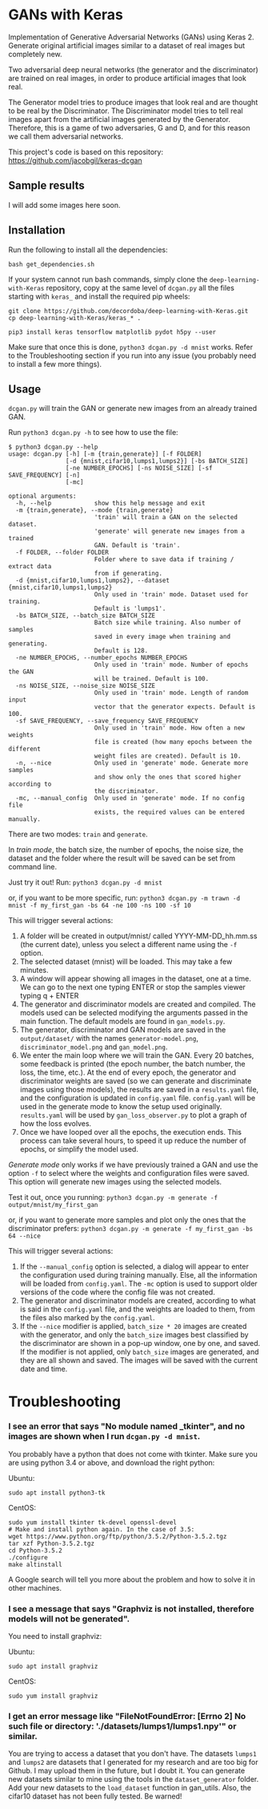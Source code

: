 # GANs with Keras

Implementation of Generative Adversarial Networks (GANs) using Keras 2. Generate original artificial images similar to a dataset of real images but completely new.

Two adversarial deep neural networks (the generator and the discriminator) are trained on real images, in order to produce artificial images that look real.

The Generator model tries to produce images that look real and are thought to be real by the Discriminator. The Discriminator model tries to tell real images apart from the artificial images generated by the Generator. 
Therefore, this is a game of two adversaries, G and D, and for this reason we call them adversarial networks.

This project's code is based on this repository: https://github.com/jacobgil/keras-dcgan

## Sample results

I will add some images here soon.

## Installation

Run the following to install all the dependencies:

`bash get_dependencies.sh`

If your system cannot run bash commands, simply clone the `deep-learning-with-Keras` repository, copy at the same level of `dcgan.py` all the files starting with `keras_` and install the required pip wheels:

```
git clone https://github.com/decordoba/deep-learning-with-Keras.git
cp deep-learning-with-Keras/keras_* .

pip3 install keras tensorflow matplotlib pydot h5py --user
```

Make sure that once this is done, `python3 dcgan.py -d mnist` works. Refer to the Troubleshooting section if you run into any issue (you probably need to install a few more things).

## Usage
`dcgan.py` will train the GAN or generate new images from an already trained GAN.

Run `python3 dcgan.py -h` to see how to use the file:
```
$ python3 dcgan.py --help
usage: dcgan.py [-h] [-m {train,generate}] [-f FOLDER]
                [-d {mnist,cifar10,lumps1,lumps2}] [-bs BATCH_SIZE]
                [-ne NUMBER_EPOCHS] [-ns NOISE_SIZE] [-sf SAVE_FREQUENCY] [-n]
                [-mc]

optional arguments:
  -h, --help            show this help message and exit
  -m {train,generate}, --mode {train,generate}
                        'train' will train a GAN on the selected dataset.
                        'generate' will generate new images from a trained
                        GAN. Default is 'train'.
  -f FOLDER, --folder FOLDER
                        Folder where to save data if training / extract data
                        from if generating.
  -d {mnist,cifar10,lumps1,lumps2}, --dataset {mnist,cifar10,lumps1,lumps2}
                        Only used in 'train' mode. Dataset used for training.
                        Default is 'lumps1'.
  -bs BATCH_SIZE, --batch_size BATCH_SIZE
                        Batch size while training. Also number of samples
                        saved in every image when training and generating.
                        Default is 128.
  -ne NUMBER_EPOCHS, --number_epochs NUMBER_EPOCHS
                        Only used in 'train' mode. Number of epochs the GAN
                        will be trained. Default is 100.
  -ns NOISE_SIZE, --noise_size NOISE_SIZE
                        Only used in 'train' mode. Length of random input
                        vector that the generator expects. Default is 100.
  -sf SAVE_FREQUENCY, --save_frequency SAVE_FREQUENCY
                        Only used in 'train' mode. How often a new weights
                        file is created (how many epochs between the different
                        weight files are created). Default is 10.
  -n, --nice            Only used in 'generate' mode. Generate more samples
                        and show only the ones that scored higher according to
                        the discriminator.
  -mc, --manual_config  Only used in 'generate' mode. If no config file
                        exists, the required values can be entered manually.
```

There are two modes: `train` and `generate`. 

In *train mode*, the batch size, the number of epochs, the noise size, the dataset and the folder where the result will be saved can be set from command line. 

Just try it out! Run:
`python3 dcgan.py -d mnist`

or, if you want to be more specific, run:
`python3 dcgan.py -m trawn -d mnist -f my_first_gan -bs 64 -ne 100 -ns 100 -sf 10`

This will trigger several actions:
1. A folder will be created in output/mnist/ called YYYY-MM-DD_hh.mm.ss (the current date), unless you select a different name using the `-f` option.
2. The selected dataset (mnist) will be loaded. This may take a few minutes.
3. A window will appear showing all images in the dataset, one at a time. We can go to the next one typing ENTER or stop the samples viewer typing q + ENTER
4. The generator and discriminator models are created and compiled. The models used can be selected modifying the arguments passed in the main function. The default models are found in `gan_models.py`.
5. The generator, discriminator and GAN models are saved in the `output/dataset/` with the names `generator-model.png`, `discriminator_model.png` and `gan_model.png`.
6. We enter the main loop where we will train the GAN. Every 20 batches, some feedback is printed (the epoch number, the batch number, the loss, the time, etc.). At the end of every epoch, the generator and discriminator weights are saved (so we can generate and discriminate images using those models), the results are saved in a `results.yaml` file, and the configuration is updated in `config.yaml` file. `config.yaml` will be used in the generate mode to know the setup used originally. `results.yaml` will be used by `gan_loss_observer.py` to plot a graph of how the loss evolves.
7. Once we have looped over all the epochs, the execution ends. This process can take several hours, to speed it up reduce the number of epochs, or simplify the model used.

*Generate mode* only works if we have previously trained a GAN and use the option `-f` to select where the weights and configuration files were saved. This option will generate new images using the selected models. 

Test it out, once you running:
`python3 dcgan.py -m generate -f output/mnist/my_first_gan`

or, if you want to generate more samples and plot only the ones that the discriminator prefers: 
`python3 dcgan.py -m generate -f my_first_gan -bs 64 --nice`

This will trigger several actions:
1. If the `--manual_config` option is selected, a dialog will appear to enter the configuration used during training manually. Else, all the information will be loaded from `config.yaml`. The `-mc` option is used to support older versions of the code where the config file was not created.
2. The generator and discriminator models are created, according to what is said in the `config.yaml` file, and the weights are loaded to them, from the files also marked by the `config.yaml`.
3. If the `--nice` modifier is applied, `batch_size * 20` images are created with the generator, and only the `batch_size` images best classified by the discriminator are shown in a pop-up window, one by one, and saved. If the modifier is not applied, only `batch_size` images are generated, and they are all shown and saved. The images will be saved with the current date and time.

# Troubleshooting

### I see an error that says "No module named _tkinter", and no images are shown when I run `dcgan.py -d mnist`.

You probably have a python that does not come with tkinter. Make sure you are using python 3.4 or above,
and download the right python:

Ubuntu:

`sudo apt install python3-tk`

CentOS:

```
sudo yum install tkinter tk-devel openssl-devel
# Make and install python again. In the case of 3.5:
wget https://www.python.org/ftp/python/3.5.2/Python-3.5.2.tgz
tar xzf Python-3.5.2.tgz
cd Python-3.5.2
./configure
make altinstall
```

A Google search will tell you more about the problem and how to solve it in other machines.


### I see a message that says "Graphviz is not installed, therefore models will not be generated".

You need to install graphviz:

Ubuntu:

`sudo apt install graphviz`

CentOS:

`sudo yum install graphviz` 


### I get an error message like "FileNotFoundError: [Errno 2] No such file or directory: './datasets/lumps1/lumps1.npy'" or similar. 

You are trying to access a dataset that you don't have. The datasets `lumps1` and `lumps2` are datasets that I generated for my research and are too big for Github. I may upload them in the future, but I doubt it. You can generate new datasets similar to mine using the tools in the `dataset_generator` folder. Add your new datasets to the `load_dataset` function in gan_utils. Also, the cifar10 dataset has not been fully tested. Be warned!

